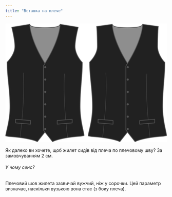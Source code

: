 ```yaml
---
title: "Вставка на плече"
---
```


![Вставка на плече](shoulderinset.svg)

Як далеко ви хочете, щоб жилет сидів від плеча по плечовому шву? За замовчуванням 2 см.

<Note>

###### У чому сенс?

Плечовий шов жилета зазвичай вужчий, ніж у сорочки. Цей параметр визначає, наскільки вузькою вона стає (з боку плеча).

</Note>




